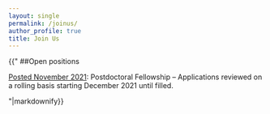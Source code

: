 ```yaml
---
layout: single 
permalink: /joinus/
author_profile: true
title: Join Us
---
```

{{"
##Open positions

[Posted November 2021](https://www.amirasiaee.com/Postdoc-Ad.pdf): Postdoctoral Fellowship – Applications reviewed on a rolling basis starting December 2021 until filled.

"|markdownify}}